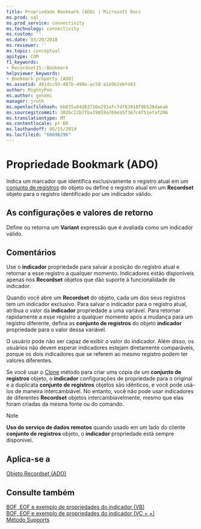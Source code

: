 ```yaml
---
title: Propriedade Bookmark (ADO) | Microsoft Docs
ms.prod: sql
ms.prod_service: connectivity
ms.technology: connectivity
ms.custom: ''
ms.date: 03/20/2018
ms.reviewer: ''
ms.topic: conceptual
apitype: COM
f1_keywords:
- Recordset15::Bookmark
helpviewer_keywords:
- Bookmark property [ADO]
ms.assetid: 481dcc93-487b-490e-ac58-a1e9b2ebfd43
author: MightyPen
ms.author: genemi
manager: jroth
ms.openlocfilehash: bb835a84d83730e291afcfdf83910f9b520daea6
ms.sourcegitcommit: 3026c22b7fba19059a769ea5f367c4f51efaf286
ms.translationtype: MT
ms.contentlocale: pt-BR
ms.lasthandoff: 06/15/2019
ms.locfileid: "66696296"
---
```

# <a name="bookmark-property-ado"></a>Propriedade Bookmark (ADO)
Indica um marcador que identifica exclusivamente o registro atual em um [conjunto de registros](../../../ado/reference/ado-api/recordset-object-ado.md) do objeto ou define o registro atual em um **Recordset** objeto para o registro identificado por um indicador válido.  
  
## <a name="settings-and-return-values"></a>As configurações e valores de retorno  
 Define ou retorna um **Variant** expressão que é avaliada como um indicador válido.  
  
## <a name="remarks"></a>Comentários  
 Use o **indicador** propriedade para salvar a posição do registro atual e retornar a esse registro a qualquer momento. Indicadores estão disponíveis apenas nos **Recordset** objetos que dão suporte à funcionalidade de indicador.  
  
 Quando você abre um **Recordset** do objeto, cada um dos seus registros tem um indicador exclusivo. Para salvar o indicador para o registro atual, atribua o valor da **indicador** propriedade a uma variável. Para retornar rapidamente a esse registro a qualquer momento após a mudança para um registro diferente, defina as **conjunto de registros** do objeto **indicador** propriedade para o valor dessa variável.  
  
 O usuário pode não ser capaz de exibir o valor do indicador. Além disso, os usuários não devem esperar indicadores estejam diretamente comparáveis, porque os dois indicadores que se referem ao mesmo registro podem ter valores diferentes.  
  
 Se você usar o [Clone](../../../ado/reference/ado-api/clone-method-ado.md) método para criar uma cópia de um **conjunto de registros** objeto, o **indicador** configurações de propriedade para o original e a duplicata **conjunto de registros**  objetos são idênticos, e você pode usá-los de maneira intercambiável. No entanto, você não pode usar indicadores de diferentes **Recordset** objetos intercambiavelmente, mesmo que elas foram criadas da mesma fonte ou do comando.  
  
> [!NOTE]
>  **Uso do serviço de dados remotos** quando usado em um lado do cliente **conjunto de registros** objeto, o **indicador** propriedade está sempre disponível.  
  
## <a name="applies-to"></a>Aplica-se a  
 [Objeto Recordset (ADO)](../../../ado/reference/ado-api/recordset-object-ado.md)  
  
## <a name="see-also"></a>Consulte também  
 [BOF, EOF e exemplo de propriedades do indicador (VB)](../../../ado/reference/ado-api/bof-eof-and-bookmark-properties-example-vb.md)   
 [BOF, EOF e exemplo de propriedades do indicador (VC + +)](../../../ado/reference/ado-api/bof-eof-and-bookmark-properties-example-vc.md)   
 [Método Supports](../../../ado/reference/ado-api/supports-method.md)
